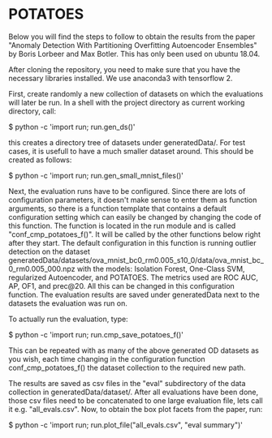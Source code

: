 # POTATOES
Below you will find the steps to follow to obtain the results from the paper "Anomaly
Detection With Partitioning Overfitting Autoencoder Ensembles" by Boris Lorbeer
and Max Botler. This has only been used on ubuntu 18.04.

After cloning the repository, you need to make sure that you have the necessary
libraries installed. We use anaconda3 with tensorflow 2.

First, create randomly a new collection of datasets on which the evaluations
will later be run. In a shell with the project directory as current working
directory, call:

$ python -c 'import run; run.gen_ds()'

this creates a directory tree of datasets under generatedData/.
For test cases, it is usefull to have a much smaller dataset around. This
should be created as follows:

$ python -c 'import run; run.gen_small_mnist_files()'

Next, the evaluation runs have to be configured. Since there are lots of
configuration parameters, it doesn't make sense to enter them as function
arguments, so there is a function template that contains a default
configuration setting which can easily be changed by changing the code of this
function. The function is located in the run module and is called
"conf_cmp_potatoes_f()". It will be called by the other functions below right
after they start.
The default configuration in this function is running outlier detection on the
dataset
generatedData/datasets/ova_mnist_bc0_rm0.005_s10_0/data/ova_mnist_bc_0_rm0.005_000.npz
with the models: Isolation Forest, One-Class SVM, regularized Autoencoder, and
POTATOES. The metrics used are ROC AUC, AP, OF1, and prec@20. All this can be
changed in this configuration function. The evaluation results are saved under
generatedData next to the datasets the evaluation was run on.

To actually run the evaluation, type:

$ python -c 'import run; run.cmp_save_potatoes_f()'

This can be repeated with as many of the above generated OD datasets as you
wish, each time changing in the configuration function conf_cmp_potatoes_f()
the dataset collection to the required new path.

The results are saved as csv files in the "eval" subdirectory of the data
collection in generatedData/dataset/. After all evaluations have been done,
those csv files need to be concatenated to one large evaluation file, lets call
it e.g. "all_evals.csv". Now, to obtain the box plot facets from the paper,
run:

$ python -c 'import run; run.plot_file("all_evals.csv", "eval summary")'


